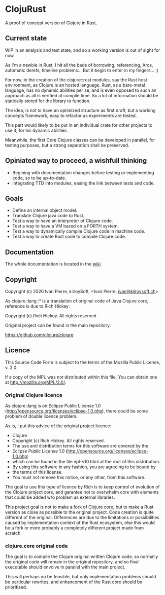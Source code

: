 # ClojuRust
A proof of concept version of Clojure in Rust.

## Current state
WIP in an analysis and test state, and so a working version is out of sight for now.

As I'm a newbie in Rust, I hit all the bads of borrowing, referencing, Arcs, automatic derefs, timeline problems... But it begin to enter in my fingers... ;)

For now, in the creation of the clojure::rust modules, say the Rust host environment, as Clojure is an hosted language. Rust, as a bare-metal language, has no dynamic abilities per se, and is even opposed to such an approach as all is verified at compile time. So a lot of information should be statically stored for the library to function.

The idea, is not to have an optimized structure as first draft, but a working concepts framework, easy to refactor as experiments are tested.

This part would likely to be put in an individual crate for other projects to use it, for his dynamic abilities.

Meanwhile, the first Core Clojure classes can be developed in parallel, for testing purposes, but a strong separation shall be preserved.

##  Opiniated way to proceed, a wishfull thinking
* Begining with documentation changes before testing or implementing code, so to be up-to-date.
* integrating TTD into modules, easing the link between tests and code.

## Goals
* Define an internal object model.
* Translate Clojure java code to Rust.
* Test a way to have an interpreter of Clojure code.
* Test a way to have a VM based on a FORTH system.
* Test a way to dynamically compile Clojure code in machine code.
* Test a way to create Rust code to compile Clojure code.

## Documentation
The whole documentation is located in the [wiki](https://github.com/ivanpierre/clojurust/wiki)

## Copyright
Copyright (c) 2020 Ivan Pierre, kilroySoft, <Ivan Pierre, ivan@kilroysoft.ch>

As clojure::lang::* is a translation of original code of Java Clojure core, reference is due to Rich Hickey:

Copyright (c) Rich Hickey. All rights reserved.

Original project can be found in the main repository:

https://github.com/clojure/clojure

## Licence
This Source Code Form is subject to the terms of the Mozilla Public License, v. 2.0. 

If a copy of the MPL was not distributed within this file, You can obtain one at http://mozilla.org/MPL/2.0/.

### Original Clojure licence
As clojure::lang is on Eclipse Public License 1.0 (http://opensource.org/licenses/eclipse-1.0.php), there could be some problem of double licence problem.

As is, I put this advice of the original project licence:
* Clojure
* Copyright (c) Rich Hickey. All rights reserved.
* The use and distribution terms for this software are covered by the
* Eclipse Public License 1.0 (http://opensource.org/licenses/eclipse-1.0.php)
* which can be found in the file epl-v10.html at the root of this distribution.
* By using this software in any fashion, you are agreeing to be bound by
* the terms of this license.
* You must not remove this notice, or any other, from this software.

The goal to use this type of licence by Rich is to keep control of evolution of the Clojure project core, and garantee not to overwhelm core with elements that could be added w/o problem as external libraries.

This project goal is not to make a fork of Clojure core, but to make a Rust version as close as possible to the original project. Code creation is quite different of the original. Differences are due to the limitations or possibilities caused by implementation context of the Rust ecosystem, else this would be a fork or more probably a completely different project made from scratch.

### clojure.core original code
The goal is to compile the Clojure original written Clojure code, so normally the original code will remain in the original repository, and so final executable should envolve in parallel with the main project.

This will perhaps no be feasible, but only implementation problems should be particular rewrites, and enhancement of the Rust core should be prioritized.
